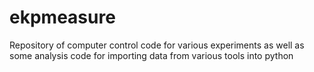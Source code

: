 # ekpmeasure
Repository of computer control code for various experiments as well as some analysis code for importing data from various tools into python
